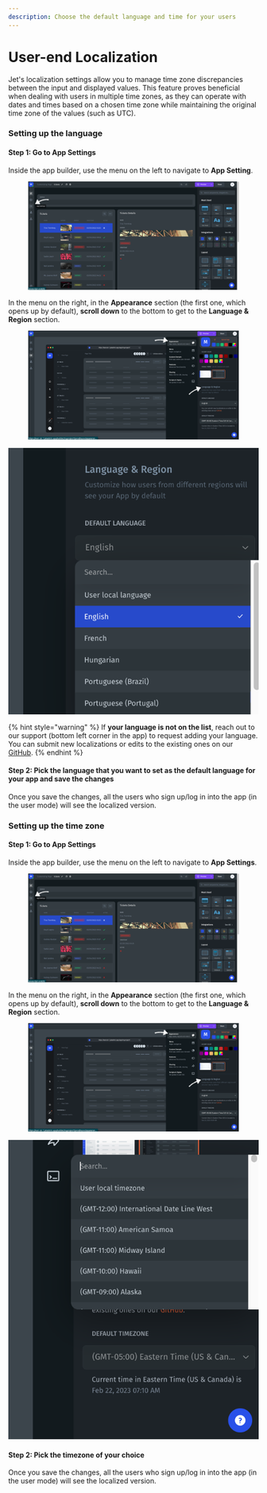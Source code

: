 ```yaml
---
description: Choose the default language and time for your users
---
```


# User-end Localization

Jet's localization settings allow you to manage time zone discrepancies between the input and displayed values. This feature proves beneficial when dealing with users in multiple time zones, as they can operate with dates and times based on a chosen time zone while maintaining the original time zone of the values (such as UTC).

### Setting up the language

#### Step 1: Go to App Settings

Inside the app builder, use the menu on the left to navigate to **App Setting**.

<figure><img src="../../.gitbook/assets/app settings button.png" alt=""><figcaption></figcaption></figure>

In the menu on the right, in the **Appearance** section (the first one, which opens up by default), **scroll down** to the bottom to get to the **Language & Region** section.

<figure><img src="../../.gitbook/assets/appearance menu.png" alt=""><figcaption></figcaption></figure>

![](<../../.gitbook/assets/image (2).png>)

{% hint style="warning" %}
If **your language is not on the list**, reach out to our support (bottom left corner in the app) to request adding your language. You can submit new localizations or edits to the existing ones on our [GitHub](https://github.com/jet-admin/jet-localization).
{% endhint %}

#### Step 2: Pick the language that you want to set as the default language for your app and save the changes

Once you save the changes, all the users who sign up/log in into the app (in the user mode) will see the localized version.

### Setting up the time zone

#### Step 1: Go to App Settings

Inside the app builder, use the menu on the left to navigate to **App Settings**.

<figure><img src="../../.gitbook/assets/app settings button.png" alt=""><figcaption></figcaption></figure>

In the menu on the right, in the **Appearance** section (the first one, which opens up by default), **scroll down** to the bottom to get to the **Language & Region** section.

<figure><img src="../../.gitbook/assets/appearance menu.png" alt=""><figcaption></figcaption></figure>

<img src="../../.gitbook/assets/image (1).png" alt="" data-size="original">

#### Step 2: Pick the timezone of your choice

Once you save the changes, all the users who sign up/log in into the app (in the user mode) will see the localized version.
